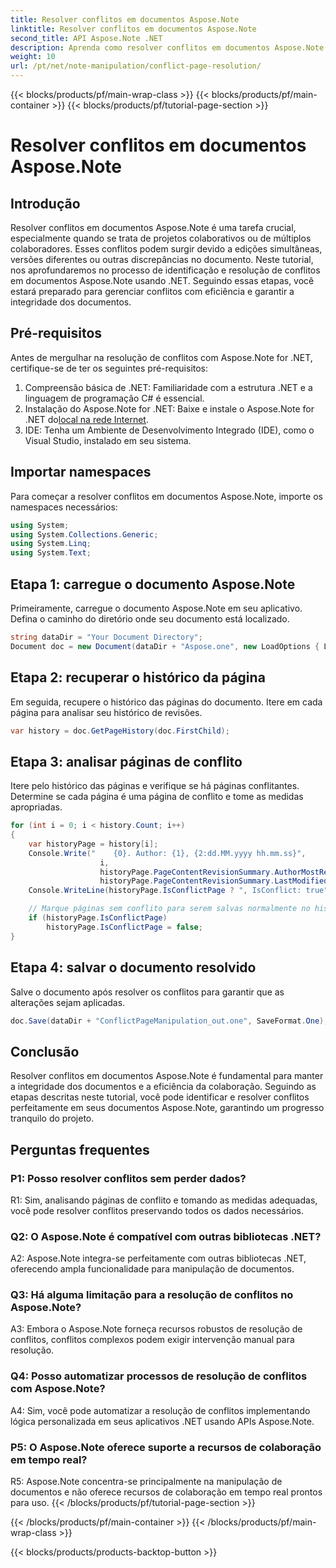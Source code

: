 ```yaml
---
title: Resolver conflitos em documentos Aspose.Note
linktitle: Resolver conflitos em documentos Aspose.Note
second_title: API Aspose.Note .NET
description: Aprenda como resolver conflitos em documentos Aspose.Note usando .NET. Guia passo a passo para resolução eficiente de conflitos.
weight: 10
url: /pt/net/note-manipulation/conflict-page-resolution/
---
```


{{< blocks/products/pf/main-wrap-class >}}
{{< blocks/products/pf/main-container >}}
{{< blocks/products/pf/tutorial-page-section >}}

# Resolver conflitos em documentos Aspose.Note

## Introdução

Resolver conflitos em documentos Aspose.Note é uma tarefa crucial, especialmente quando se trata de projetos colaborativos ou de múltiplos colaboradores. Esses conflitos podem surgir devido a edições simultâneas, versões diferentes ou outras discrepâncias no documento. Neste tutorial, nos aprofundaremos no processo de identificação e resolução de conflitos em documentos Aspose.Note usando .NET. Seguindo essas etapas, você estará preparado para gerenciar conflitos com eficiência e garantir a integridade dos documentos.

## Pré-requisitos

Antes de mergulhar na resolução de conflitos com Aspose.Note for .NET, certifique-se de ter os seguintes pré-requisitos:

1. Compreensão básica de .NET: Familiaridade com a estrutura .NET e a linguagem de programação C# é essencial.
2.  Instalação do Aspose.Note for .NET: Baixe e instale o Aspose.Note for .NET do[local na rede Internet](https://releases.aspose.com/note/net/).
3. IDE: Tenha um Ambiente de Desenvolvimento Integrado (IDE), como o Visual Studio, instalado em seu sistema.

## Importar namespaces

Para começar a resolver conflitos em documentos Aspose.Note, importe os namespaces necessários:

```csharp
using System;
using System.Collections.Generic;
using System.Linq;
using System.Text;
```

## Etapa 1: carregue o documento Aspose.Note

Primeiramente, carregue o documento Aspose.Note em seu aplicativo. Defina o caminho do diretório onde seu documento está localizado.

```csharp
string dataDir = "Your Document Directory";
Document doc = new Document(dataDir + "Aspose.one", new LoadOptions { LoadHistory = true });
```

## Etapa 2: recuperar o histórico da página

Em seguida, recupere o histórico das páginas do documento. Itere em cada página para analisar seu histórico de revisões.

```csharp
var history = doc.GetPageHistory(doc.FirstChild);
```

## Etapa 3: analisar páginas de conflito

Itere pelo histórico das páginas e verifique se há páginas conflitantes. Determine se cada página é uma página de conflito e tome as medidas apropriadas.

```csharp
for (int i = 0; i < history.Count; i++)
{
    var historyPage = history[i];
    Console.Write("    {0}. Author: {1}, {2:dd.MM.yyyy hh.mm.ss}",
                    i,
                    historyPage.PageContentRevisionSummary.AuthorMostRecent,
                    historyPage.PageContentRevisionSummary.LastModifiedTime);
    Console.WriteLine(historyPage.IsConflictPage ? ", IsConflict: true" : string.Empty);

    // Marque páginas sem conflito para serem salvas normalmente no histórico
    if (historyPage.IsConflictPage)
        historyPage.IsConflictPage = false;
}
```

## Etapa 4: salvar o documento resolvido

Salve o documento após resolver os conflitos para garantir que as alterações sejam aplicadas.

```csharp
doc.Save(dataDir + "ConflictPageManipulation_out.one", SaveFormat.One);
```

## Conclusão

Resolver conflitos em documentos Aspose.Note é fundamental para manter a integridade dos documentos e a eficiência da colaboração. Seguindo as etapas descritas neste tutorial, você pode identificar e resolver conflitos perfeitamente em seus documentos Aspose.Note, garantindo um progresso tranquilo do projeto.

## Perguntas frequentes

### P1: Posso resolver conflitos sem perder dados?

R1: Sim, analisando páginas de conflito e tomando as medidas adequadas, você pode resolver conflitos preservando todos os dados necessários.

### Q2: O Aspose.Note é compatível com outras bibliotecas .NET?

A2: Aspose.Note integra-se perfeitamente com outras bibliotecas .NET, oferecendo ampla funcionalidade para manipulação de documentos.

### Q3: Há alguma limitação para a resolução de conflitos no Aspose.Note?

A3: Embora o Aspose.Note forneça recursos robustos de resolução de conflitos, conflitos complexos podem exigir intervenção manual para resolução.

### Q4: Posso automatizar processos de resolução de conflitos com Aspose.Note?

A4: Sim, você pode automatizar a resolução de conflitos implementando lógica personalizada em seus aplicativos .NET usando APIs Aspose.Note.

### P5: O Aspose.Note oferece suporte a recursos de colaboração em tempo real?

R5: Aspose.Note concentra-se principalmente na manipulação de documentos e não oferece recursos de colaboração em tempo real prontos para uso.
{{< /blocks/products/pf/tutorial-page-section >}}

{{< /blocks/products/pf/main-container >}}
{{< /blocks/products/pf/main-wrap-class >}}

{{< blocks/products/products-backtop-button >}}
